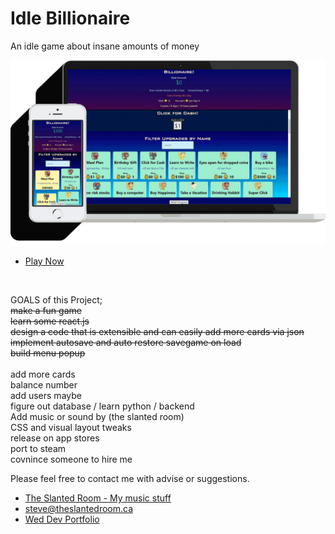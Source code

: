# Idle Billionaire
An idle game about insane amounts of money


![IdleBillionaire](responsiveBillionaire.png)
- [Play Now](https://theslantedroom.github.io/idle-Billionaire/)


<br>  

GOALS of this Project; <br>
 ~~make a fun game~~  <br>
 ~~learn some react.js~~  <br>
 ~~design a code that is extensible and can easily add more cards via json~~  <br>
 ~~implement autosave and auto restore savegame on load~~  <br>
 ~~build menu popup~~  <br>
<br>
 add more cards  <br>
 balance number  <br>
 add users maybe <br>
 figure out database / learn python / backend<br>
 Add music or sound by (the slanted room) <br>
 CSS and visual layout tweaks <br>
 release on app stores <br>
 port to steam <br>
 covnince someone to hire me <br>

 
 

Please feel free to contact me with advise or suggestions.  <br>


- [The Slanted Room - My music stuff](https://www.theslantedroom.ca/)
- [steve@theslantedroom.ca](mailto:steve@theslantedroom.ca)
- [Wed Dev Portfolio](https://theslantedroom.github.io/steve.yee/)

